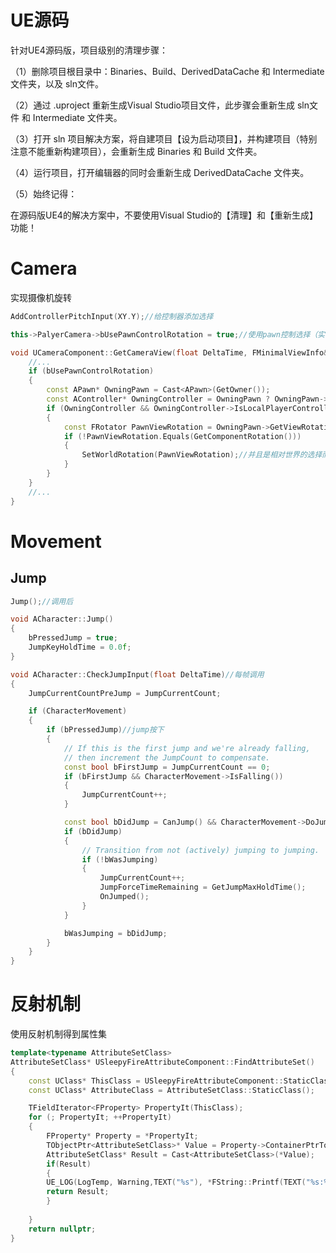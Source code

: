 # UE源码

针对UE4源码版，项目级别的清理步骤：

（1）删除项目根目录中：Binaries、Build、DerivedDataCache 和 Intermediate 文件夹，以及 sln文件。

（2）通过 .uproject 重新生成Visual Studio项目文件，此步骤会重新生成 sln文件 和 Intermediate 文件夹。

（3）打开 sln 项目解决方案，将自建项目【设为启动项目】，并构建项目（特别注意不能重新构建项目），会重新生成 Binaries 和 Build 文件夹。

（4）运行项目，打开编辑器的同时会重新生成 DerivedDataCache 文件夹。

（5）始终记得：

在源码版UE4的解决方案中，不要使用Visual Studio的【清理】和【重新生成】功能！

# Camera
实现摄像机旋转
```C++
AddControllerPitchInput(XY.Y);//给控制器添加选择

this->PalyerCamera->bUsePawnControlRotation = true;//使用pawn控制选择（实际上是使用控制器旋转），否则将跟随父类旋转

void UCameraComponent::GetCameraView(float DeltaTime, FMinimalViewInfo& DesiredView){//摄像机组件每一帧都会调用
	//...
	if (bUsePawnControlRotation)
	{
		const APawn* OwningPawn = Cast<APawn>(GetOwner());
		const AController* OwningController = OwningPawn ? OwningPawn->GetController() : nullptr;
		if (OwningController && OwningController->IsLocalPlayerController())
		{
			const FRotator PawnViewRotation = OwningPawn->GetViewRotation();
			if (!PawnViewRotation.Equals(GetComponentRotation()))
			{
				SetWorldRotation(PawnViewRotation);//并且是相对世界的选择而非父类
			}
		}
	}
	//...
}

```
# Movement

## Jump
```C++
Jump();//调用后

void ACharacter::Jump()
{
	bPressedJump = true;
	JumpKeyHoldTime = 0.0f;
}

void ACharacter::CheckJumpInput(float DeltaTime)//每帧调用
{
	JumpCurrentCountPreJump = JumpCurrentCount;

	if (CharacterMovement)
	{
		if (bPressedJump)//jump按下
		{
			// If this is the first jump and we're already falling,
			// then increment the JumpCount to compensate.
			const bool bFirstJump = JumpCurrentCount == 0;
			if (bFirstJump && CharacterMovement->IsFalling())
			{
				JumpCurrentCount++;
			}

			const bool bDidJump = CanJump() && CharacterMovement->DoJump(bClientUpdating);
			if (bDidJump)
			{
				// Transition from not (actively) jumping to jumping.
				if (!bWasJumping)
				{
					JumpCurrentCount++;
					JumpForceTimeRemaining = GetJumpMaxHoldTime();
					OnJumped();
				}
			}

			bWasJumping = bDidJump;
		}
	}
}

```
# 反射机制

使用反射机制得到属性集

```C++
template<typename AttributeSetClass>
AttributeSetClass* USleepyFireAttributeComponent::FindAttributeSet()
{
	const UClass* ThisClass = USleepyFireAttributeComponent::StaticClass();
	const UClass* AttributeClass = AttributeSetClass::StaticClass();

	TFieldIterator<FProperty> PropertyIt(ThisClass);
	for (; PropertyIt; ++PropertyIt)
	{
		FProperty* Property = *PropertyIt;
		TObjectPtr<AttributeSetClass>* Value = Property->ContainerPtrToValuePtr<TObjectPtr<AttributeSetClass>>(this);
		AttributeSetClass* Result = Cast<AttributeSetClass>(*Value);
		if(Result)
		{
		UE_LOG(LogTemp, Warning,TEXT("%s"), *FString::Printf(TEXT("%s:%p||%p"), *Property->GetFName().ToString(),this->HealthSet, *Value));
		return Result;
		}
		
	}
	return nullptr;
}
```
